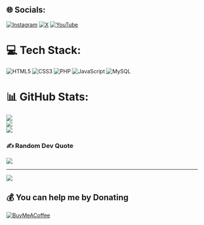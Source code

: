 
## 🌐 Socials:
[![Instagram](https://img.shields.io/badge/Instagram-%23E4405F.svg?logo=Instagram&logoColor=white)](https://instagram.com/kaleriinn) [![X](https://img.shields.io/badge/X-black.svg?logo=X&logoColor=white)](https://x.com/druvx13) [![YouTube](https://img.shields.io/badge/YouTube-%23FF0000.svg?logo=YouTube&logoColor=white)](https://youtube.com/@UCnamq73EaDykI1_ALQGeepQ) 

# 💻 Tech Stack:
![HTML5](https://img.shields.io/badge/html5-%23E34F26.svg?style=plastic&logo=html5&logoColor=white) ![CSS3](https://img.shields.io/badge/css3-%231572B6.svg?style=plastic&logo=css3&logoColor=white) ![PHP](https://img.shields.io/badge/php-%23777BB4.svg?style=plastic&logo=php&logoColor=white) ![JavaScript](https://img.shields.io/badge/javascript-%23323330.svg?style=plastic&logo=javascript&logoColor=%23F7DF1E) ![MySQL](https://img.shields.io/badge/mysql-4479A1.svg?style=plastic&logo=mysql&logoColor=white)
# 📊 GitHub Stats:
![](https://github-readme-stats.vercel.app/api?username=kareliin&theme=tokyonight&hide_border=false&include_all_commits=false&count_private=true)<br/>
![](https://github-readme-streak-stats.herokuapp.com/?user=kareliin&theme=tokyonight&hide_border=false)<br/>
![](https://github-readme-stats.vercel.app/api/top-langs/?username=kareliin&theme=tokyonight&hide_border=false&include_all_commits=false&count_private=true&layout=compact)

### ✍️ Random Dev Quote
![](https://quotes-github-readme.vercel.app/api?type=vetical&theme=tokyonight)

---
[![](https://visitcount.itsvg.in/api?id=kareliin&icon=0&color=0)](https://visitcount.itsvg.in)

  ## 💰 You can help me by Donating
  [![BuyMeACoffee](https://img.shields.io/badge/Buy%20Me%20a%20Coffee-ffdd00?style=for-the-badge&logo=buy-me-a-coffee&logoColor=black)](https://buymeacoffee.com/druvx13) 

  
<!-- Proudly created with GPRM ( https://gprm.itsvg.in ) -->
